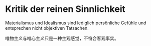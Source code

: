 # Kritik der reinen Sinnlichkeit

Materialismus und Idealismus sind lediglich persönliche Gefühle und entsprechen nicht objektiven Tatsachen.

唯物主义与唯心主义只是一种主观感觉，不符合客观事实。
